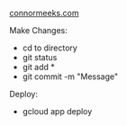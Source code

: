 [connormeeks.com](https://www.connormeeks.com)

Make Changes:
- cd to directory
- git status
- git add *
- git commit -m "Message"

Deploy:
- gcloud app deploy